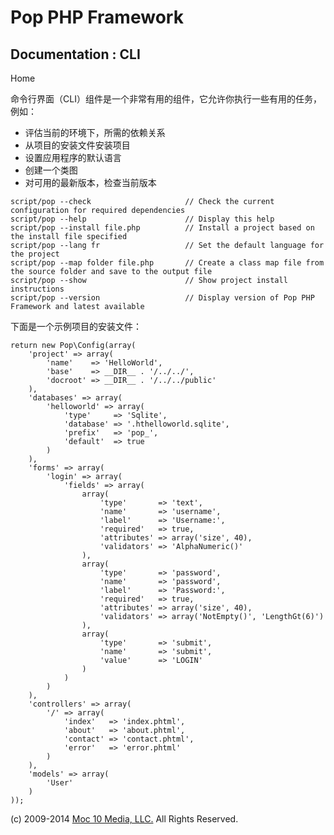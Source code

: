 Pop PHP Framework
=================

Documentation : CLI
-------------------

Home

命令行界面（CLI）组件是一个非常有用的组件，它允许你执行一些有用的任务，例如：

-   评估当前的环境下，所需的依赖关系
-   从项目的安装文件安装项目
-   设置应用程序的默认语言
-   创建一个类图
-   对可用的最新版本，检查当前版本

<!-- -->

    script/pop --check                     // Check the current configuration for required dependencies
    script/pop --help                      // Display this help
    script/pop --install file.php          // Install a project based on the install file specified
    script/pop --lang fr                   // Set the default language for the project
    script/pop --map folder file.php       // Create a class map file from the source folder and save to the output file
    script/pop --show                      // Show project install instructions
    script/pop --version                   // Display version of Pop PHP Framework and latest available

下面是一个示例项目的安装文件：

    return new Pop\Config(array(
        'project' => array(
            'name'    => 'HelloWorld',
            'base'    => __DIR__ . '/../../',
            'docroot' => __DIR__ . '/../../public'
        ),
        'databases' => array(
            'helloworld' => array(
                'type'     => 'Sqlite',
                'database' => '.hthelloworld.sqlite',
                'prefix'   => 'pop_',
                'default'  => true
            )
        ),
        'forms' => array(
            'login' => array(
                'fields' => array(
                    array(
                        'type'       => 'text',
                        'name'       => 'username',
                        'label'      => 'Username:',
                        'required'   => true,
                        'attributes' => array('size', 40),
                        'validators' => 'AlphaNumeric()'
                    ),
                    array(
                        'type'       => 'password',
                        'name'       => 'password',
                        'label'      => 'Password:',
                        'required'   => true,
                        'attributes' => array('size', 40),
                        'validators' => array('NotEmpty()', 'LengthGt(6)')
                    ),
                    array(
                        'type'       => 'submit',
                        'name'       => 'submit',
                        'value'      => 'LOGIN'
                    )
                )
            )
        ),
        'controllers' => array(
            '/' => array(
                'index'   => 'index.phtml',
                'about'   => 'about.phtml',
                'contact' => 'contact.phtml',
                'error'   => 'error.phtml'
            )
        ),
        'models' => array(
            'User'
        )
    ));

\(c) 2009-2014 [Moc 10 Media, LLC.](http://www.moc10media.com) All
Rights Reserved.
